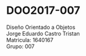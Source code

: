 # DOO2017-007
Diseño Orientado a Objetos<br> 
Jorge Eduardo Castro Tristan<br>
Matricula: 1640167<br>
Grupo: 007<br>
  
